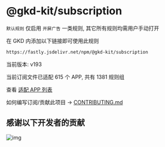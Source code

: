 # @gkd-kit/subscription

`默认规则` 仅启用 `开屏广告` 一类规则, 其它所有规则均需用户手动打开

在 GKD 内添加以下链接即可使用此规则

```txt
https://fastly.jsdelivr.net/npm/@gkd-kit/subscription
```

当前版本: v193

当前订阅文件已适配 615 个 APP, 共有 1381 规则组

查看 [适配 APP 列表](./AppList.md)

如何编写订阅/贡献此项目 -> [CONTRIBUTING.md](./CONTRIBUTING.md)

## 感谢以下开发者的贡献

![img](https://contrib.rocks/image?repo=gkd-kit/subscription&_v=193)
